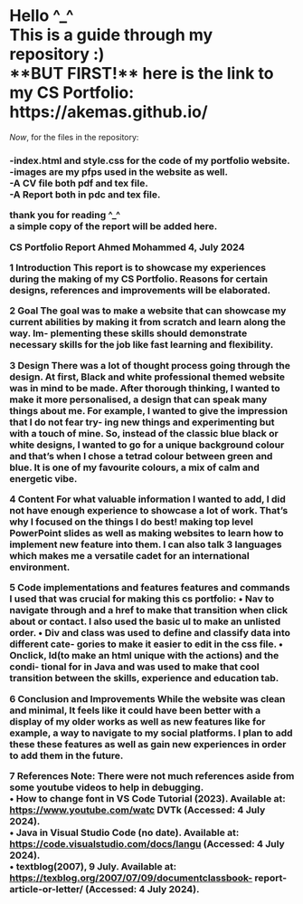 <h1>Hello ^_^<br>
This is a guide through my repository :)<br>
**BUT FIRST!** here is the link to my CS Portfolio: https://akemas.github.io/</h1>

*Now*, for the files in the repository:
<h3>-index.html and style.css for the code of my portfolio website.<br>
-images are my pfps used in the website as well.<br>
-A CV file both pdf and tex file.<br>
-A Report both in pdc and tex file.

thank you for reading ^_^<br>
a simple copy of the report will be added here. <br>


CS Portfolio Report
Ahmed Mohammed
4, July 2024



1 Introduction
This report is to showcase my experiences during the making of
my CS Portfolio. Reasons for certain designs, references and improvements will be elaborated.


2 Goal
The goal was to make a website that can showcase my current
abilities by making it from scratch and learn along the way. Im-
plementing these skills should demonstrate necessary skills for the
job like fast learning and flexibility.


3 Design
There was a lot of thought process going through the design. At
first, Black and white professional themed website was in mind
to be made. After thorough thinking, I wanted to make it more
personalised, a design that can speak many things about me. For
example, I wanted to give the impression that I do not fear try-
ing new things and experimenting but with a touch of mine. So,
instead of the classic blue black or white designs, I wanted to go
for a unique background colour and that’s when I chose a tetrad
colour between green and blue. It is one of my favourite colours,
a mix of calm and energetic vibe.


4 Content
For what valuable information I wanted to add, I did not have
enough experience to showcase a lot of work. That’s why I focused
on the things I do best! making top level PowerPoint slides as well
as making websites to learn how to implement new feature into
them. I can also talk 3 languages which makes me a versatile cadet
for an international environment.



5 Code implementations and features
features and commands I used that was crucial for making this cs portfolio:
• Nav to navigate through and a href to make that transition when click
about or contact. I also used the basic ul to make an unlisted order.
• Div and class was used to define and classify data into different cate-
gories to make it easier to edit in the css file.
• Onclick, Id(to make an html unique with the actions) and the condi-
tional for in Java and was used to make that cool transition between
the skills, experience and education tab.


6 Conclusion and Improvements
While the website was clean and minimal, It feels like it could have
been better with a display of my older works as well as new features
like for example, a way to navigate to my social platforms. I plan
to add these these features as well as gain new experiences in order
to add them in the future.


7 References
Note: There were not much references aside from some youtube videos to
help in debugging.<br>
• How to change font in VS Code Tutorial (2023). Available at: https://www.youtube.com/watc
DVTk (Accessed: 4 July 2024).<br>
• Java in Visual Studio Code (no date). Available at: https://code.visualstudio.com/docs/langu
(Accessed: 4 July 2024).<br>
• textblog(2007), 9 July. Available at: https://texblog.org/2007/07/09/documentclassbook-
report-article-or-letter/ (Accessed: 4 July 2024).
